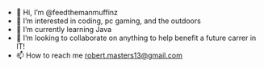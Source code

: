 - 👋 Hi, I’m @feedthemanmuffinz
- 👀 I’m interested in coding, pc gaming, and the outdoors
- 🌱 I’m currently learning Java
- 💞️ I’m looking to collaborate on anything to help benefit a future carrer in IT!
- 📫 How to reach me robert.masters13@gmail.com

<!---
feedthemanmuffinz/feedthemanmuffinz is a ✨ special ✨ repository because its `README.md` (this file) appears on your GitHub profile.
You can click the Preview link to take a look at your changes.
--->
